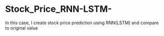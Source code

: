 # Stock_Price_RNN-LSTM-

In this case, I create stock price prediction using RNN(LSTM) and compare to original value
